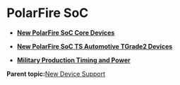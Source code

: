 # PolarFire SoC

-   **[New PolarFire SoC Core Devices](GUID-33987887-9B0A-4BF8-81DE-054FA779B8DA.md)**  

-   **[New PolarFire SoC TS Automotive TGrade2 Devices](GUID-635A2430-0E0F-47AA-8986-6599DBD77DA1.md)**  

-   **[Military Production Timing and Power](GUID-2C63F33E-9338-4C90-9158-DF1095F9EAB0.md)**  


**Parent topic:**[New Device Support](GUID-CAF5CA72-9345-461B-BA6C-100F4F7E35E2.md)

